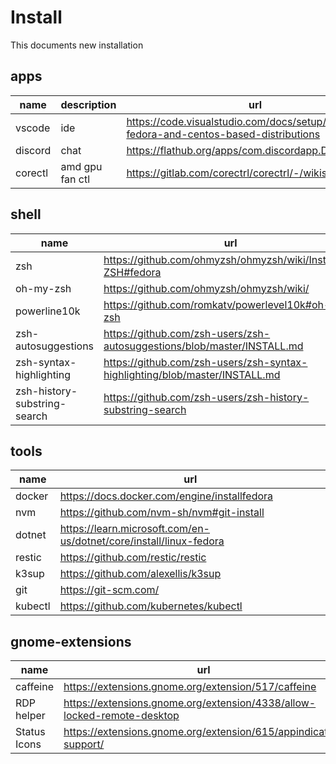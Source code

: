 # Install
This documents new installation

## apps
| name    | description     | url                                                                                        |
| ------- | --------------- | ------------------------------------------------------------------------------------------ |
| vscode  | ide             | https://code.visualstudio.com/docs/setup/linux#_rhel-fedora-and-centos-based-distributions |
| discord | chat            | https://flathub.org/apps/com.discordapp.Discord                                            |
| corectl | amd gpu fan ctl | https://gitlab.com/corectrl/corectrl/-/wikis/Installation                                  |

## shell
| name                         | url                                                                         |
| ---------------------------- | --------------------------------------------------------------------------- |
| zsh                          | https://github.com/ohmyzsh/ohmyzsh/wiki/Installing-ZSH#fedora               |
| oh-my-zsh                    | https://github.com/ohmyzsh/ohmyzsh/wiki/                                    |
| powerline10k                 | https://github.com/romkatv/powerlevel10k#oh-my-zsh                          |
| zsh-autosuggestions          | https://github.com/zsh-users/zsh-autosuggestions/blob/master/INSTALL.md     |
| zsh-syntax-highlighting      | https://github.com/zsh-users/zsh-syntax-highlighting/blob/master/INSTALL.md |
| zsh-history-substring-search | https://github.com/zsh-users/zsh-history-substring-search                   |


## tools
| name    | url                                                                |
| ------- | ------------------------------------------------------------------ |
| docker  | https://docs.docker.com/engine/installfedora                       |
| nvm     | https://github.com/nvm-sh/nvm#git-install                          |
| dotnet  | https://learn.microsoft.com/en-us/dotnet/core/install/linux-fedora |
| restic  | https://github.com/restic/restic                                   |
| k3sup   | https://github.com/alexellis/k3sup                                 |
| git     | https://git-scm.com/                                               |
| kubectl | https://github.com/kubernetes/kubectl                              |

## gnome-extensions
| name         | url                                                                     |
| ------------ | ----------------------------------------------------------------------- |
| caffeine     | https://extensions.gnome.org/extension/517/caffeine                     |
| RDP helper   | https://extensions.gnome.org/extension/4338/allow-locked-remote-desktop |
| Status Icons | https://extensions.gnome.org/extension/615/appindicator-support/        |